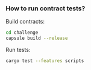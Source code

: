 ### How to run contract tests?

Build contracts:

```sh
cd challenge
capsule build --release
```

Run tests:

```sh
cargo test --features scripts
```
